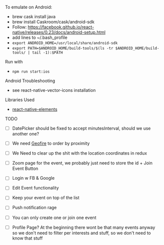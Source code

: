 
To emulate on Android: 
- brew cask install java
- brew install Caskroom/cask/android-sdk
- Follow: https://facebook.github.io/react-native/releases/0.23/docs/android-setup.html
- add lines to ~/.bash_profile
- `export ANDROID_HOME=/usr/local/share/android-sdk`
- `export PATH=$ANDROID_HOME/build-tools/$(ls -tr $ANDROID_HOME/build-tools/ | tail -1):$PATH`

Run with
- `npm run start:ios`

Android Troubleshooting
- see react-native-vector-icons installation

Libraries Used
- [react-native-elements](https://github.com/react-native-training/react-native-elements)

TODO

- [ ] DatePicker should be fixed to accept minutesInterval, should we use another one?

- [ ] We need [Geofire](https://github.com/firebase/geofire) to order by proximity

- [ ] We Need to clear up the shit with the location coordinates in redux

- [ ] Zoom page for the event, we probably just need to store the id + Join Event Button

- [ ] Login w FB & Google

- [ ] Edit Event functionality

- [ ] Keep your event on top of the list

- [ ] Push notification rage

- [ ] You can only create one or join one event

- [ ] Profile Page? At the beginning there wont be that many events anyway so we don't need to filter per interests and stuff, so we don't need to know that stuff